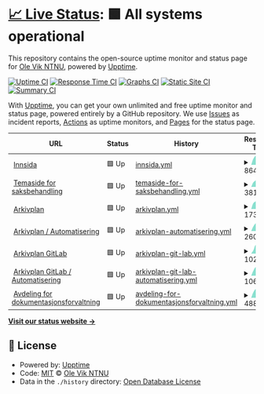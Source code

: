 # [📈 Live Status](https://OleVikNTNU.github.io/Uptime): <!--live status--> **🟩 All systems operational**

This repository contains the open-source uptime monitor and status page for [Ole Vik NTNU](https://OleVikNTNU.github.io/Uptime), powered by [Upptime](https://github.com/upptime/upptime).

[![Uptime CI](https://github.com/OleVikNTNU/Uptime/workflows/Uptime%20CI/badge.svg)](https://github.com/OleVikNTNU/Uptime/actions?query=workflow%3A%22Uptime+CI%22)
[![Response Time CI](https://github.com/OleVikNTNU/Uptime/workflows/Response%20Time%20CI/badge.svg)](https://github.com/OleVikNTNU/Uptime/actions?query=workflow%3A%22Response+Time+CI%22)
[![Graphs CI](https://github.com/OleVikNTNU/Uptime/workflows/Graphs%20CI/badge.svg)](https://github.com/OleVikNTNU/Uptime/actions?query=workflow%3A%22Graphs+CI%22)
[![Static Site CI](https://github.com/OleVikNTNU/Uptime/workflows/Static%20Site%20CI/badge.svg)](https://github.com/OleVikNTNU/Uptime/actions?query=workflow%3A%22Static+Site+CI%22)
[![Summary CI](https://github.com/OleVikNTNU/Uptime/workflows/Summary%20CI/badge.svg)](https://github.com/OleVikNTNU/Uptime/actions?query=workflow%3A%22Summary+CI%22)

With [Upptime](https://upptime.js.org), you can get your own unlimited and free uptime monitor and status page, powered entirely by a GitHub repository. We use [Issues](https://github.com/OleVikNTNU/Uptime/issues) as incident reports, [Actions](https://github.com/OleVikNTNU/Uptime/actions) as uptime monitors, and [Pages](https://OleVikNTNU.github.io/Uptime) for the status page.

<!--start: status pages-->
<!-- This summary is generated by Upptime (https://github.com/upptime/upptime) -->
<!-- Do not edit this manually, your changes will be overwritten -->
<!-- prettier-ignore -->
| URL | Status | History | Response Time | Uptime |
| --- | ------ | ------- | ------------- | ------ |
| <img alt="" src="https://icons.duckduckgo.com/ip3/i.ntnu.no.ico" height="13"> [Innsida](https://i.ntnu.no/) | 🟩 Up | [innsida.yml](https://github.com/OleVikNTNU/Uptime/commits/HEAD/history/innsida.yml) | <details><summary><img alt="Response time graph" src="./graphs/innsida/response-time-week.png" height="20"> 864ms</summary><br><a href="https://OleVikNTNU.github.io/Uptime/history/innsida"><img alt="Response time 1099" src="https://img.shields.io/endpoint?url=https%3A%2F%2Fraw.githubusercontent.com%2FOleVikNTNU%2FUptime%2FHEAD%2Fapi%2Finnsida%2Fresponse-time.json"></a><br><a href="https://OleVikNTNU.github.io/Uptime/history/innsida"><img alt="24-hour response time 722" src="https://img.shields.io/endpoint?url=https%3A%2F%2Fraw.githubusercontent.com%2FOleVikNTNU%2FUptime%2FHEAD%2Fapi%2Finnsida%2Fresponse-time-day.json"></a><br><a href="https://OleVikNTNU.github.io/Uptime/history/innsida"><img alt="7-day response time 864" src="https://img.shields.io/endpoint?url=https%3A%2F%2Fraw.githubusercontent.com%2FOleVikNTNU%2FUptime%2FHEAD%2Fapi%2Finnsida%2Fresponse-time-week.json"></a><br><a href="https://OleVikNTNU.github.io/Uptime/history/innsida"><img alt="30-day response time 1421" src="https://img.shields.io/endpoint?url=https%3A%2F%2Fraw.githubusercontent.com%2FOleVikNTNU%2FUptime%2FHEAD%2Fapi%2Finnsida%2Fresponse-time-month.json"></a><br><a href="https://OleVikNTNU.github.io/Uptime/history/innsida"><img alt="1-year response time 1099" src="https://img.shields.io/endpoint?url=https%3A%2F%2Fraw.githubusercontent.com%2FOleVikNTNU%2FUptime%2FHEAD%2Fapi%2Finnsida%2Fresponse-time-year.json"></a></details> | <details><summary><a href="https://OleVikNTNU.github.io/Uptime/history/innsida">100.00%</a></summary><a href="https://OleVikNTNU.github.io/Uptime/history/innsida"><img alt="All-time uptime 99.98%" src="https://img.shields.io/endpoint?url=https%3A%2F%2Fraw.githubusercontent.com%2FOleVikNTNU%2FUptime%2FHEAD%2Fapi%2Finnsida%2Fuptime.json"></a><br><a href="https://OleVikNTNU.github.io/Uptime/history/innsida"><img alt="24-hour uptime 100.00%" src="https://img.shields.io/endpoint?url=https%3A%2F%2Fraw.githubusercontent.com%2FOleVikNTNU%2FUptime%2FHEAD%2Fapi%2Finnsida%2Fuptime-day.json"></a><br><a href="https://OleVikNTNU.github.io/Uptime/history/innsida"><img alt="7-day uptime 100.00%" src="https://img.shields.io/endpoint?url=https%3A%2F%2Fraw.githubusercontent.com%2FOleVikNTNU%2FUptime%2FHEAD%2Fapi%2Finnsida%2Fuptime-week.json"></a><br><a href="https://OleVikNTNU.github.io/Uptime/history/innsida"><img alt="30-day uptime 99.84%" src="https://img.shields.io/endpoint?url=https%3A%2F%2Fraw.githubusercontent.com%2FOleVikNTNU%2FUptime%2FHEAD%2Fapi%2Finnsida%2Fuptime-month.json"></a><br><a href="https://OleVikNTNU.github.io/Uptime/history/innsida"><img alt="1-year uptime 99.98%" src="https://img.shields.io/endpoint?url=https%3A%2F%2Fraw.githubusercontent.com%2FOleVikNTNU%2FUptime%2FHEAD%2Fapi%2Finnsida%2Fuptime-year.json"></a></details>
| <img alt="" src="https://icons.duckduckgo.com/ip3/i.ntnu.no.ico" height="13"> [Temaside for saksbehandling](https://i.ntnu.no/saksbehandling) | 🟩 Up | [temaside-for-saksbehandling.yml](https://github.com/OleVikNTNU/Uptime/commits/HEAD/history/temaside-for-saksbehandling.yml) | <details><summary><img alt="Response time graph" src="./graphs/temaside-for-saksbehandling/response-time-week.png" height="20"> 381ms</summary><br><a href="https://OleVikNTNU.github.io/Uptime/history/temaside-for-saksbehandling"><img alt="Response time 512" src="https://img.shields.io/endpoint?url=https%3A%2F%2Fraw.githubusercontent.com%2FOleVikNTNU%2FUptime%2FHEAD%2Fapi%2Ftemaside-for-saksbehandling%2Fresponse-time.json"></a><br><a href="https://OleVikNTNU.github.io/Uptime/history/temaside-for-saksbehandling"><img alt="24-hour response time 295" src="https://img.shields.io/endpoint?url=https%3A%2F%2Fraw.githubusercontent.com%2FOleVikNTNU%2FUptime%2FHEAD%2Fapi%2Ftemaside-for-saksbehandling%2Fresponse-time-day.json"></a><br><a href="https://OleVikNTNU.github.io/Uptime/history/temaside-for-saksbehandling"><img alt="7-day response time 381" src="https://img.shields.io/endpoint?url=https%3A%2F%2Fraw.githubusercontent.com%2FOleVikNTNU%2FUptime%2FHEAD%2Fapi%2Ftemaside-for-saksbehandling%2Fresponse-time-week.json"></a><br><a href="https://OleVikNTNU.github.io/Uptime/history/temaside-for-saksbehandling"><img alt="30-day response time 780" src="https://img.shields.io/endpoint?url=https%3A%2F%2Fraw.githubusercontent.com%2FOleVikNTNU%2FUptime%2FHEAD%2Fapi%2Ftemaside-for-saksbehandling%2Fresponse-time-month.json"></a><br><a href="https://OleVikNTNU.github.io/Uptime/history/temaside-for-saksbehandling"><img alt="1-year response time 512" src="https://img.shields.io/endpoint?url=https%3A%2F%2Fraw.githubusercontent.com%2FOleVikNTNU%2FUptime%2FHEAD%2Fapi%2Ftemaside-for-saksbehandling%2Fresponse-time-year.json"></a></details> | <details><summary><a href="https://OleVikNTNU.github.io/Uptime/history/temaside-for-saksbehandling">100.00%</a></summary><a href="https://OleVikNTNU.github.io/Uptime/history/temaside-for-saksbehandling"><img alt="All-time uptime 99.97%" src="https://img.shields.io/endpoint?url=https%3A%2F%2Fraw.githubusercontent.com%2FOleVikNTNU%2FUptime%2FHEAD%2Fapi%2Ftemaside-for-saksbehandling%2Fuptime.json"></a><br><a href="https://OleVikNTNU.github.io/Uptime/history/temaside-for-saksbehandling"><img alt="24-hour uptime 100.00%" src="https://img.shields.io/endpoint?url=https%3A%2F%2Fraw.githubusercontent.com%2FOleVikNTNU%2FUptime%2FHEAD%2Fapi%2Ftemaside-for-saksbehandling%2Fuptime-day.json"></a><br><a href="https://OleVikNTNU.github.io/Uptime/history/temaside-for-saksbehandling"><img alt="7-day uptime 100.00%" src="https://img.shields.io/endpoint?url=https%3A%2F%2Fraw.githubusercontent.com%2FOleVikNTNU%2FUptime%2FHEAD%2Fapi%2Ftemaside-for-saksbehandling%2Fuptime-week.json"></a><br><a href="https://OleVikNTNU.github.io/Uptime/history/temaside-for-saksbehandling"><img alt="30-day uptime 99.77%" src="https://img.shields.io/endpoint?url=https%3A%2F%2Fraw.githubusercontent.com%2FOleVikNTNU%2FUptime%2FHEAD%2Fapi%2Ftemaside-for-saksbehandling%2Fuptime-month.json"></a><br><a href="https://OleVikNTNU.github.io/Uptime/history/temaside-for-saksbehandling"><img alt="1-year uptime 99.97%" src="https://img.shields.io/endpoint?url=https%3A%2F%2Fraw.githubusercontent.com%2FOleVikNTNU%2FUptime%2FHEAD%2Fapi%2Ftemaside-for-saksbehandling%2Fuptime-year.json"></a></details>
| <img alt="" src="https://icons.duckduckgo.com/ip3/ntnu.no.ico" height="13"> [Arkivplan](https://ntnu.no/arkivplan) | 🟩 Up | [arkivplan.yml](https://github.com/OleVikNTNU/Uptime/commits/HEAD/history/arkivplan.yml) | <details><summary><img alt="Response time graph" src="./graphs/arkivplan/response-time-week.png" height="20"> 1736ms</summary><br><a href="https://OleVikNTNU.github.io/Uptime/history/arkivplan"><img alt="Response time 1742" src="https://img.shields.io/endpoint?url=https%3A%2F%2Fraw.githubusercontent.com%2FOleVikNTNU%2FUptime%2FHEAD%2Fapi%2Farkivplan%2Fresponse-time.json"></a><br><a href="https://OleVikNTNU.github.io/Uptime/history/arkivplan"><img alt="24-hour response time 1930" src="https://img.shields.io/endpoint?url=https%3A%2F%2Fraw.githubusercontent.com%2FOleVikNTNU%2FUptime%2FHEAD%2Fapi%2Farkivplan%2Fresponse-time-day.json"></a><br><a href="https://OleVikNTNU.github.io/Uptime/history/arkivplan"><img alt="7-day response time 1736" src="https://img.shields.io/endpoint?url=https%3A%2F%2Fraw.githubusercontent.com%2FOleVikNTNU%2FUptime%2FHEAD%2Fapi%2Farkivplan%2Fresponse-time-week.json"></a><br><a href="https://OleVikNTNU.github.io/Uptime/history/arkivplan"><img alt="30-day response time 1752" src="https://img.shields.io/endpoint?url=https%3A%2F%2Fraw.githubusercontent.com%2FOleVikNTNU%2FUptime%2FHEAD%2Fapi%2Farkivplan%2Fresponse-time-month.json"></a><br><a href="https://OleVikNTNU.github.io/Uptime/history/arkivplan"><img alt="1-year response time 1742" src="https://img.shields.io/endpoint?url=https%3A%2F%2Fraw.githubusercontent.com%2FOleVikNTNU%2FUptime%2FHEAD%2Fapi%2Farkivplan%2Fresponse-time-year.json"></a></details> | <details><summary><a href="https://OleVikNTNU.github.io/Uptime/history/arkivplan">100.00%</a></summary><a href="https://OleVikNTNU.github.io/Uptime/history/arkivplan"><img alt="All-time uptime 99.98%" src="https://img.shields.io/endpoint?url=https%3A%2F%2Fraw.githubusercontent.com%2FOleVikNTNU%2FUptime%2FHEAD%2Fapi%2Farkivplan%2Fuptime.json"></a><br><a href="https://OleVikNTNU.github.io/Uptime/history/arkivplan"><img alt="24-hour uptime 100.00%" src="https://img.shields.io/endpoint?url=https%3A%2F%2Fraw.githubusercontent.com%2FOleVikNTNU%2FUptime%2FHEAD%2Fapi%2Farkivplan%2Fuptime-day.json"></a><br><a href="https://OleVikNTNU.github.io/Uptime/history/arkivplan"><img alt="7-day uptime 100.00%" src="https://img.shields.io/endpoint?url=https%3A%2F%2Fraw.githubusercontent.com%2FOleVikNTNU%2FUptime%2FHEAD%2Fapi%2Farkivplan%2Fuptime-week.json"></a><br><a href="https://OleVikNTNU.github.io/Uptime/history/arkivplan"><img alt="30-day uptime 100.00%" src="https://img.shields.io/endpoint?url=https%3A%2F%2Fraw.githubusercontent.com%2FOleVikNTNU%2FUptime%2FHEAD%2Fapi%2Farkivplan%2Fuptime-month.json"></a><br><a href="https://OleVikNTNU.github.io/Uptime/history/arkivplan"><img alt="1-year uptime 99.98%" src="https://img.shields.io/endpoint?url=https%3A%2F%2Fraw.githubusercontent.com%2FOleVikNTNU%2FUptime%2FHEAD%2Fapi%2Farkivplan%2Fuptime-year.json"></a></details>
| <img alt="" src="https://icons.duckduckgo.com/ip3/www.ntnu.no.ico" height="13"> [Arkivplan / Automatisering](https://www.ntnu.no/arkivplan/automatisering) | 🟩 Up | [arkivplan-automatisering.yml](https://github.com/OleVikNTNU/Uptime/commits/HEAD/history/arkivplan-automatisering.yml) | <details><summary><img alt="Response time graph" src="./graphs/arkivplan-automatisering/response-time-week.png" height="20"> 260ms</summary><br><a href="https://OleVikNTNU.github.io/Uptime/history/arkivplan-automatisering"><img alt="Response time 280" src="https://img.shields.io/endpoint?url=https%3A%2F%2Fraw.githubusercontent.com%2FOleVikNTNU%2FUptime%2FHEAD%2Fapi%2Farkivplan-automatisering%2Fresponse-time.json"></a><br><a href="https://OleVikNTNU.github.io/Uptime/history/arkivplan-automatisering"><img alt="24-hour response time 205" src="https://img.shields.io/endpoint?url=https%3A%2F%2Fraw.githubusercontent.com%2FOleVikNTNU%2FUptime%2FHEAD%2Fapi%2Farkivplan-automatisering%2Fresponse-time-day.json"></a><br><a href="https://OleVikNTNU.github.io/Uptime/history/arkivplan-automatisering"><img alt="7-day response time 260" src="https://img.shields.io/endpoint?url=https%3A%2F%2Fraw.githubusercontent.com%2FOleVikNTNU%2FUptime%2FHEAD%2Fapi%2Farkivplan-automatisering%2Fresponse-time-week.json"></a><br><a href="https://OleVikNTNU.github.io/Uptime/history/arkivplan-automatisering"><img alt="30-day response time 269" src="https://img.shields.io/endpoint?url=https%3A%2F%2Fraw.githubusercontent.com%2FOleVikNTNU%2FUptime%2FHEAD%2Fapi%2Farkivplan-automatisering%2Fresponse-time-month.json"></a><br><a href="https://OleVikNTNU.github.io/Uptime/history/arkivplan-automatisering"><img alt="1-year response time 280" src="https://img.shields.io/endpoint?url=https%3A%2F%2Fraw.githubusercontent.com%2FOleVikNTNU%2FUptime%2FHEAD%2Fapi%2Farkivplan-automatisering%2Fresponse-time-year.json"></a></details> | <details><summary><a href="https://OleVikNTNU.github.io/Uptime/history/arkivplan-automatisering">100.00%</a></summary><a href="https://OleVikNTNU.github.io/Uptime/history/arkivplan-automatisering"><img alt="All-time uptime 99.98%" src="https://img.shields.io/endpoint?url=https%3A%2F%2Fraw.githubusercontent.com%2FOleVikNTNU%2FUptime%2FHEAD%2Fapi%2Farkivplan-automatisering%2Fuptime.json"></a><br><a href="https://OleVikNTNU.github.io/Uptime/history/arkivplan-automatisering"><img alt="24-hour uptime 100.00%" src="https://img.shields.io/endpoint?url=https%3A%2F%2Fraw.githubusercontent.com%2FOleVikNTNU%2FUptime%2FHEAD%2Fapi%2Farkivplan-automatisering%2Fuptime-day.json"></a><br><a href="https://OleVikNTNU.github.io/Uptime/history/arkivplan-automatisering"><img alt="7-day uptime 100.00%" src="https://img.shields.io/endpoint?url=https%3A%2F%2Fraw.githubusercontent.com%2FOleVikNTNU%2FUptime%2FHEAD%2Fapi%2Farkivplan-automatisering%2Fuptime-week.json"></a><br><a href="https://OleVikNTNU.github.io/Uptime/history/arkivplan-automatisering"><img alt="30-day uptime 100.00%" src="https://img.shields.io/endpoint?url=https%3A%2F%2Fraw.githubusercontent.com%2FOleVikNTNU%2FUptime%2FHEAD%2Fapi%2Farkivplan-automatisering%2Fuptime-month.json"></a><br><a href="https://OleVikNTNU.github.io/Uptime/history/arkivplan-automatisering"><img alt="1-year uptime 99.98%" src="https://img.shields.io/endpoint?url=https%3A%2F%2Fraw.githubusercontent.com%2FOleVikNTNU%2FUptime%2FHEAD%2Fapi%2Farkivplan-automatisering%2Fuptime-year.json"></a></details>
| <img alt="" src="https://icons.duckduckgo.com/ip3/ntnu-doku.gitlab.io.ico" height="13"> [Arkivplan GitLab](https://ntnu-doku.gitlab.io/arkivplan) | 🟩 Up | [arkivplan-git-lab.yml](https://github.com/OleVikNTNU/Uptime/commits/HEAD/history/arkivplan-git-lab.yml) | <details><summary><img alt="Response time graph" src="./graphs/arkivplan-git-lab/response-time-week.png" height="20"> 102ms</summary><br><a href="https://OleVikNTNU.github.io/Uptime/history/arkivplan-git-lab"><img alt="Response time 113" src="https://img.shields.io/endpoint?url=https%3A%2F%2Fraw.githubusercontent.com%2FOleVikNTNU%2FUptime%2FHEAD%2Fapi%2Farkivplan-git-lab%2Fresponse-time.json"></a><br><a href="https://OleVikNTNU.github.io/Uptime/history/arkivplan-git-lab"><img alt="24-hour response time 70" src="https://img.shields.io/endpoint?url=https%3A%2F%2Fraw.githubusercontent.com%2FOleVikNTNU%2FUptime%2FHEAD%2Fapi%2Farkivplan-git-lab%2Fresponse-time-day.json"></a><br><a href="https://OleVikNTNU.github.io/Uptime/history/arkivplan-git-lab"><img alt="7-day response time 102" src="https://img.shields.io/endpoint?url=https%3A%2F%2Fraw.githubusercontent.com%2FOleVikNTNU%2FUptime%2FHEAD%2Fapi%2Farkivplan-git-lab%2Fresponse-time-week.json"></a><br><a href="https://OleVikNTNU.github.io/Uptime/history/arkivplan-git-lab"><img alt="30-day response time 105" src="https://img.shields.io/endpoint?url=https%3A%2F%2Fraw.githubusercontent.com%2FOleVikNTNU%2FUptime%2FHEAD%2Fapi%2Farkivplan-git-lab%2Fresponse-time-month.json"></a><br><a href="https://OleVikNTNU.github.io/Uptime/history/arkivplan-git-lab"><img alt="1-year response time 113" src="https://img.shields.io/endpoint?url=https%3A%2F%2Fraw.githubusercontent.com%2FOleVikNTNU%2FUptime%2FHEAD%2Fapi%2Farkivplan-git-lab%2Fresponse-time-year.json"></a></details> | <details><summary><a href="https://OleVikNTNU.github.io/Uptime/history/arkivplan-git-lab">100.00%</a></summary><a href="https://OleVikNTNU.github.io/Uptime/history/arkivplan-git-lab"><img alt="All-time uptime 99.99%" src="https://img.shields.io/endpoint?url=https%3A%2F%2Fraw.githubusercontent.com%2FOleVikNTNU%2FUptime%2FHEAD%2Fapi%2Farkivplan-git-lab%2Fuptime.json"></a><br><a href="https://OleVikNTNU.github.io/Uptime/history/arkivplan-git-lab"><img alt="24-hour uptime 100.00%" src="https://img.shields.io/endpoint?url=https%3A%2F%2Fraw.githubusercontent.com%2FOleVikNTNU%2FUptime%2FHEAD%2Fapi%2Farkivplan-git-lab%2Fuptime-day.json"></a><br><a href="https://OleVikNTNU.github.io/Uptime/history/arkivplan-git-lab"><img alt="7-day uptime 100.00%" src="https://img.shields.io/endpoint?url=https%3A%2F%2Fraw.githubusercontent.com%2FOleVikNTNU%2FUptime%2FHEAD%2Fapi%2Farkivplan-git-lab%2Fuptime-week.json"></a><br><a href="https://OleVikNTNU.github.io/Uptime/history/arkivplan-git-lab"><img alt="30-day uptime 100.00%" src="https://img.shields.io/endpoint?url=https%3A%2F%2Fraw.githubusercontent.com%2FOleVikNTNU%2FUptime%2FHEAD%2Fapi%2Farkivplan-git-lab%2Fuptime-month.json"></a><br><a href="https://OleVikNTNU.github.io/Uptime/history/arkivplan-git-lab"><img alt="1-year uptime 99.99%" src="https://img.shields.io/endpoint?url=https%3A%2F%2Fraw.githubusercontent.com%2FOleVikNTNU%2FUptime%2FHEAD%2Fapi%2Farkivplan-git-lab%2Fuptime-year.json"></a></details>
| <img alt="" src="https://icons.duckduckgo.com/ip3/ntnu-doku.gitlab.io.ico" height="13"> [Arkivplan GitLab / Automatisering](https://ntnu-doku.gitlab.io/arkivplan/automatisering) | 🟩 Up | [arkivplan-git-lab-automatisering.yml](https://github.com/OleVikNTNU/Uptime/commits/HEAD/history/arkivplan-git-lab-automatisering.yml) | <details><summary><img alt="Response time graph" src="./graphs/arkivplan-git-lab-automatisering/response-time-week.png" height="20"> 106ms</summary><br><a href="https://OleVikNTNU.github.io/Uptime/history/arkivplan-git-lab-automatisering"><img alt="Response time 111" src="https://img.shields.io/endpoint?url=https%3A%2F%2Fraw.githubusercontent.com%2FOleVikNTNU%2FUptime%2FHEAD%2Fapi%2Farkivplan-git-lab-automatisering%2Fresponse-time.json"></a><br><a href="https://OleVikNTNU.github.io/Uptime/history/arkivplan-git-lab-automatisering"><img alt="24-hour response time 65" src="https://img.shields.io/endpoint?url=https%3A%2F%2Fraw.githubusercontent.com%2FOleVikNTNU%2FUptime%2FHEAD%2Fapi%2Farkivplan-git-lab-automatisering%2Fresponse-time-day.json"></a><br><a href="https://OleVikNTNU.github.io/Uptime/history/arkivplan-git-lab-automatisering"><img alt="7-day response time 106" src="https://img.shields.io/endpoint?url=https%3A%2F%2Fraw.githubusercontent.com%2FOleVikNTNU%2FUptime%2FHEAD%2Fapi%2Farkivplan-git-lab-automatisering%2Fresponse-time-week.json"></a><br><a href="https://OleVikNTNU.github.io/Uptime/history/arkivplan-git-lab-automatisering"><img alt="30-day response time 109" src="https://img.shields.io/endpoint?url=https%3A%2F%2Fraw.githubusercontent.com%2FOleVikNTNU%2FUptime%2FHEAD%2Fapi%2Farkivplan-git-lab-automatisering%2Fresponse-time-month.json"></a><br><a href="https://OleVikNTNU.github.io/Uptime/history/arkivplan-git-lab-automatisering"><img alt="1-year response time 111" src="https://img.shields.io/endpoint?url=https%3A%2F%2Fraw.githubusercontent.com%2FOleVikNTNU%2FUptime%2FHEAD%2Fapi%2Farkivplan-git-lab-automatisering%2Fresponse-time-year.json"></a></details> | <details><summary><a href="https://OleVikNTNU.github.io/Uptime/history/arkivplan-git-lab-automatisering">100.00%</a></summary><a href="https://OleVikNTNU.github.io/Uptime/history/arkivplan-git-lab-automatisering"><img alt="All-time uptime 100.00%" src="https://img.shields.io/endpoint?url=https%3A%2F%2Fraw.githubusercontent.com%2FOleVikNTNU%2FUptime%2FHEAD%2Fapi%2Farkivplan-git-lab-automatisering%2Fuptime.json"></a><br><a href="https://OleVikNTNU.github.io/Uptime/history/arkivplan-git-lab-automatisering"><img alt="24-hour uptime 100.00%" src="https://img.shields.io/endpoint?url=https%3A%2F%2Fraw.githubusercontent.com%2FOleVikNTNU%2FUptime%2FHEAD%2Fapi%2Farkivplan-git-lab-automatisering%2Fuptime-day.json"></a><br><a href="https://OleVikNTNU.github.io/Uptime/history/arkivplan-git-lab-automatisering"><img alt="7-day uptime 100.00%" src="https://img.shields.io/endpoint?url=https%3A%2F%2Fraw.githubusercontent.com%2FOleVikNTNU%2FUptime%2FHEAD%2Fapi%2Farkivplan-git-lab-automatisering%2Fuptime-week.json"></a><br><a href="https://OleVikNTNU.github.io/Uptime/history/arkivplan-git-lab-automatisering"><img alt="30-day uptime 100.00%" src="https://img.shields.io/endpoint?url=https%3A%2F%2Fraw.githubusercontent.com%2FOleVikNTNU%2FUptime%2FHEAD%2Fapi%2Farkivplan-git-lab-automatisering%2Fuptime-month.json"></a><br><a href="https://OleVikNTNU.github.io/Uptime/history/arkivplan-git-lab-automatisering"><img alt="1-year uptime 100.00%" src="https://img.shields.io/endpoint?url=https%3A%2F%2Fraw.githubusercontent.com%2FOleVikNTNU%2FUptime%2FHEAD%2Fapi%2Farkivplan-git-lab-automatisering%2Fuptime-year.json"></a></details>
| <img alt="" src="https://icons.duckduckgo.com/ip3/www.ntnu.no.ico" height="13"> [Avdeling for dokumentasjonsforvaltning](https://www.ntnu.no/adm/doku) | 🟩 Up | [avdeling-for-dokumentasjonsforvaltning.yml](https://github.com/OleVikNTNU/Uptime/commits/HEAD/history/avdeling-for-dokumentasjonsforvaltning.yml) | <details><summary><img alt="Response time graph" src="./graphs/avdeling-for-dokumentasjonsforvaltning/response-time-week.png" height="20"> 488ms</summary><br><a href="https://OleVikNTNU.github.io/Uptime/history/avdeling-for-dokumentasjonsforvaltning"><img alt="Response time 602" src="https://img.shields.io/endpoint?url=https%3A%2F%2Fraw.githubusercontent.com%2FOleVikNTNU%2FUptime%2FHEAD%2Fapi%2Favdeling-for-dokumentasjonsforvaltning%2Fresponse-time.json"></a><br><a href="https://OleVikNTNU.github.io/Uptime/history/avdeling-for-dokumentasjonsforvaltning"><img alt="24-hour response time 378" src="https://img.shields.io/endpoint?url=https%3A%2F%2Fraw.githubusercontent.com%2FOleVikNTNU%2FUptime%2FHEAD%2Fapi%2Favdeling-for-dokumentasjonsforvaltning%2Fresponse-time-day.json"></a><br><a href="https://OleVikNTNU.github.io/Uptime/history/avdeling-for-dokumentasjonsforvaltning"><img alt="7-day response time 488" src="https://img.shields.io/endpoint?url=https%3A%2F%2Fraw.githubusercontent.com%2FOleVikNTNU%2FUptime%2FHEAD%2Fapi%2Favdeling-for-dokumentasjonsforvaltning%2Fresponse-time-week.json"></a><br><a href="https://OleVikNTNU.github.io/Uptime/history/avdeling-for-dokumentasjonsforvaltning"><img alt="30-day response time 506" src="https://img.shields.io/endpoint?url=https%3A%2F%2Fraw.githubusercontent.com%2FOleVikNTNU%2FUptime%2FHEAD%2Fapi%2Favdeling-for-dokumentasjonsforvaltning%2Fresponse-time-month.json"></a><br><a href="https://OleVikNTNU.github.io/Uptime/history/avdeling-for-dokumentasjonsforvaltning"><img alt="1-year response time 602" src="https://img.shields.io/endpoint?url=https%3A%2F%2Fraw.githubusercontent.com%2FOleVikNTNU%2FUptime%2FHEAD%2Fapi%2Favdeling-for-dokumentasjonsforvaltning%2Fresponse-time-year.json"></a></details> | <details><summary><a href="https://OleVikNTNU.github.io/Uptime/history/avdeling-for-dokumentasjonsforvaltning">100.00%</a></summary><a href="https://OleVikNTNU.github.io/Uptime/history/avdeling-for-dokumentasjonsforvaltning"><img alt="All-time uptime 99.97%" src="https://img.shields.io/endpoint?url=https%3A%2F%2Fraw.githubusercontent.com%2FOleVikNTNU%2FUptime%2FHEAD%2Fapi%2Favdeling-for-dokumentasjonsforvaltning%2Fuptime.json"></a><br><a href="https://OleVikNTNU.github.io/Uptime/history/avdeling-for-dokumentasjonsforvaltning"><img alt="24-hour uptime 100.00%" src="https://img.shields.io/endpoint?url=https%3A%2F%2Fraw.githubusercontent.com%2FOleVikNTNU%2FUptime%2FHEAD%2Fapi%2Favdeling-for-dokumentasjonsforvaltning%2Fuptime-day.json"></a><br><a href="https://OleVikNTNU.github.io/Uptime/history/avdeling-for-dokumentasjonsforvaltning"><img alt="7-day uptime 100.00%" src="https://img.shields.io/endpoint?url=https%3A%2F%2Fraw.githubusercontent.com%2FOleVikNTNU%2FUptime%2FHEAD%2Fapi%2Favdeling-for-dokumentasjonsforvaltning%2Fuptime-week.json"></a><br><a href="https://OleVikNTNU.github.io/Uptime/history/avdeling-for-dokumentasjonsforvaltning"><img alt="30-day uptime 99.81%" src="https://img.shields.io/endpoint?url=https%3A%2F%2Fraw.githubusercontent.com%2FOleVikNTNU%2FUptime%2FHEAD%2Fapi%2Favdeling-for-dokumentasjonsforvaltning%2Fuptime-month.json"></a><br><a href="https://OleVikNTNU.github.io/Uptime/history/avdeling-for-dokumentasjonsforvaltning"><img alt="1-year uptime 99.97%" src="https://img.shields.io/endpoint?url=https%3A%2F%2Fraw.githubusercontent.com%2FOleVikNTNU%2FUptime%2FHEAD%2Fapi%2Favdeling-for-dokumentasjonsforvaltning%2Fuptime-year.json"></a></details>

<!--end: status pages-->

[**Visit our status website →**](https://OleVikNTNU.github.io/Uptime)

## 📄 License

- Powered by: [Upptime](https://github.com/upptime/upptime)
- Code: [MIT](./LICENSE) © [Ole Vik NTNU](https://OleVikNTNU.github.io/Uptime)
- Data in the `./history` directory: [Open Database License](https://opendatacommons.org/licenses/odbl/1-0/)

